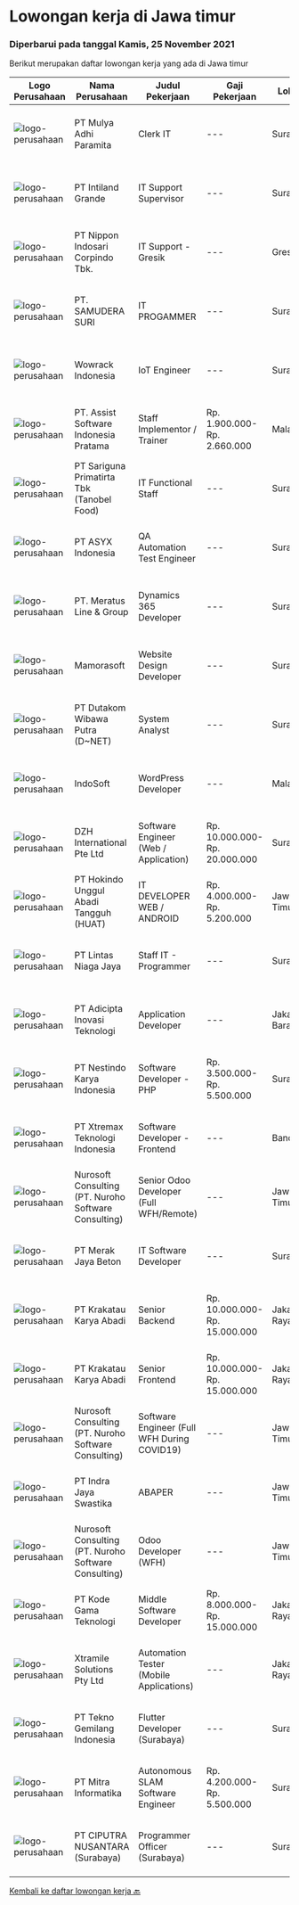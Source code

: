 
  # Lowongan kerja di Jawa timur

  ### Diperbarui pada tanggal Kamis, 25 November 2021

  Berikut merupakan daftar lowongan kerja yang ada di Jawa timur

  |Logo Perusahaan | Nama Perusahaan | Judul Pekerjaan | Gaji Pekerjaan | Lokasi | Deskripsi | Tanggal diunggah | Pranala |
  | -------------- | --------------- | --------------- | --------- | --------- | -------------- | ------- | ----------- |
  |![logo-perusahaan](https://image-service-cdn.seek.com.au/0c5fcbbb9f3fe4ccb068c6a54cc922628b39d19a/ee4dce1061f3f616224767ad58cb2fc751b8d2dc)|PT Mulya Adhi Paramita|Clerk IT|---|Surabaya|Pendidikan minimal Sarjana S-1 Informatika dengan nilai IPK minimal 3,00. Berbahasa Indonesia dengan baik dan benar, mampu berbahasa Inggris dan/atau...|Selasa, 23 November 2021|https://www.jobstreet.co.id/id/job/clerk-it-3698568?token=0~f3ce265d-d066-42ab-a131-37a7eda59d30&sectionRank=1&jobId=jobstreet-id-job-3698568|
|![logo-perusahaan](https://image-service-cdn.seek.com.au/21561464f42e354a082def9941fcabda693fd5b9/ee4dce1061f3f616224767ad58cb2fc751b8d2dc)|PT Intiland Grande|IT Support Supervisor|---|Surabaya|Memanage kebutuhan hardware &amp; software Building Management Maintenance hardware &amp; software Building Management Membuat perencanaan aplikasi...|Selasa, 23 November 2021|https://www.jobstreet.co.id/id/job/it-support-supervisor-3698232?token=0~f3ce265d-d066-42ab-a131-37a7eda59d30&sectionRank=2&jobId=jobstreet-id-job-3698232|
|![logo-perusahaan](https://image-service-cdn.seek.com.au/efa66f308ce30c78b0e58c2f58d8614b409ac8cb/ee4dce1061f3f616224767ad58cb2fc751b8d2dc)|PT Nippon Indosari Corpindo Tbk.|IT Support - Gresik|---|Gresik|Bertanggung jawab atas Ticketing System (follow up ticket yang di-submit oleh user). Memastikan kelancaran approval Service Request sehingga tidak ada...|Senin, 22 November 2021|https://www.jobstreet.co.id/id/job/it-support-gresik-3697597?token=0~f3ce265d-d066-42ab-a131-37a7eda59d30&sectionRank=3&jobId=jobstreet-id-job-3697597|
|![logo-perusahaan](https://image-service-cdn.seek.com.au/f8e0bb850f7d03c835b1513b44d39fc16ef2cdfd/ee4dce1061f3f616224767ad58cb2fc751b8d2dc)|PT. SAMUDERA SURI|IT PROGAMMER|---|Surabaya|Deskripsi Pekerjaan: Pembuatan website Pembuatan program untuk keuangan dan operasional Memastikan sistem berjalan lancar Kualifikasi Pekerjaan: Usia...|Senin, 22 November 2021|https://www.jobstreet.co.id/id/job/it-progammer-3697663?token=0~f3ce265d-d066-42ab-a131-37a7eda59d30&sectionRank=4&jobId=jobstreet-id-job-3697663|
|![logo-perusahaan](https://image-service-cdn.seek.com.au/d075fc91208a31c23e7df3eb10274258436fafe8/ee4dce1061f3f616224767ad58cb2fc751b8d2dc)|Wowrack Indonesia|IoT Engineer|---|Surabaya|Requirements :  Holds a Diploma/Bachelor Degree in Computer Science/Computer Engineering or related fields Good in English Able to work in a team and...|Rabu, 24 November 2021|https://www.jobstreet.co.id/id/job/iot-engineer-3700031?token=0~f3ce265d-d066-42ab-a131-37a7eda59d30&sectionRank=5&jobId=jobstreet-id-job-3700031|
|![logo-perusahaan](https://image-service-cdn.seek.com.au/74834bb982ba23896ece49af9929c22cffaf838e/ee4dce1061f3f616224767ad58cb2fc751b8d2dc)|PT. Assist Software Indonesia Pratama|Staff Implementor / Trainer|Rp. 1.900.000-Rp. 2.660.000|Malang|Implementasi / Training Tentang Program Kepada Customer Sebagai Konsultan Terkait Program Kunjungan Ke Customer Sesuai Perintah Perusahaan. Waktu...|Rabu, 24 November 2021|https://www.jobstreet.co.id/id/job/staff-implementor-trainer-3700646?token=0~f3ce265d-d066-42ab-a131-37a7eda59d30&sectionRank=6&jobId=jobstreet-id-job-3700646|
|![logo-perusahaan](https://image-service-cdn.seek.com.au/4612f3a5fed5d41ab7f63faf2a09b8428ab4ec50/ee4dce1061f3f616224767ad58cb2fc751b8d2dc)|PT Sariguna Primatirta Tbk (Tanobel Food)|IT Functional Staff|---|Surabaya|You will responsible to carry out functional support tasks for the TIS system, the testing (UAT) process for system development according with the...|Senin, 22 November 2021|https://www.jobstreet.co.id/id/job/it-functional-staff-3697615?token=0~f3ce265d-d066-42ab-a131-37a7eda59d30&sectionRank=7&jobId=jobstreet-id-job-3697615|
|![logo-perusahaan](https://image-service-cdn.seek.com.au/46558c0d74e7814f9e8ee802163a01ed4c2ea4bb/ee4dce1061f3f616224767ad58cb2fc751b8d2dc)|PT ASYX Indonesia|QA Automation Test Engineer|---|Surabaya|The QA automation test engineer designs automated tests to validate the functionality of web and mobile applications. The QA automation test engineer...|Rabu, 24 November 2021|https://www.jobstreet.co.id/id/job/qa-automation-test-engineer-3683533?token=0~f3ce265d-d066-42ab-a131-37a7eda59d30&sectionRank=8&jobId=jobstreet-id-job-3683533|
|![logo-perusahaan](https://image-service-cdn.seek.com.au/ec6e9d7b3b53181e7239d9cf1fdaf38f107d0b49/ee4dce1061f3f616224767ad58cb2fc751b8d2dc)|PT. Meratus Line & Group|Dynamics 365 Developer|---|Surabaya|Analyzing and understanding business requirements and translating those to deliver customizations. Develop high level technical specifications. Drive...|Rabu, 24 November 2021|https://www.jobstreet.co.id/id/job/dynamics-365-developer-3689940?token=0~f3ce265d-d066-42ab-a131-37a7eda59d30&sectionRank=9&jobId=jobstreet-id-job-3689940|
|![logo-perusahaan](https://image-service-cdn.seek.com.au/4f26a20f399fdaddc5ee568c6656157fa7e3346f/ee4dce1061f3f616224767ad58cb2fc751b8d2dc)|Mamorasoft|Website Design Developer|---|Surabaya|DESKRIPSI PEKERJAAN Membuat dan mengembangkan Aplikasi Website  Memperbaiki aplikasi Website yang telah kami buat Mempelajari sistem dan perkembangan...|Rabu, 24 November 2021|https://www.jobstreet.co.id/id/job/website-design-developer-3689974?token=0~f3ce265d-d066-42ab-a131-37a7eda59d30&sectionRank=10&jobId=jobstreet-id-job-3689974|
|![logo-perusahaan](https://image-service-cdn.seek.com.au/596b4a55d08359a51386500fde8a97557c8073a3/ee4dce1061f3f616224767ad58cb2fc751b8d2dc)|PT Dutakom Wibawa Putra (D~NET)|System Analyst|---|Surabaya|Melakukan analisa terhadap sistem/aplikasi yang ada beserta referensi dan dokumen penunjang sistem/aplikasi. Melakukan analisa kebutuhan sistem....|Senin, 22 November 2021|https://www.jobstreet.co.id/id/job/system-analyst-3697007?token=0~f3ce265d-d066-42ab-a131-37a7eda59d30&sectionRank=11&jobId=jobstreet-id-job-3697007|
|![logo-perusahaan](https://image-service-cdn.seek.com.au/fbd57a90b36e6d6fe13c8e714c23f2e07616d0cb/ee4dce1061f3f616224767ad58cb2fc751b8d2dc)|IndoSoft|WordPress Developer|---|Malang|We are looking for Word Press Developer (not Word Press installer or just user).Responsibilities Install a standard set of proprietary set of...|Rabu, 24 November 2021|https://www.jobstreet.co.id/id/job/wordpress-developer-3700243?token=0~f3ce265d-d066-42ab-a131-37a7eda59d30&sectionRank=12&jobId=jobstreet-id-job-3700243|
|![logo-perusahaan](https://image-service-cdn.seek.com.au/9c0d3d90df11a09229e3b15739176904db3ebbe7/ee4dce1061f3f616224767ad58cb2fc751b8d2dc)|DZH International Pte Ltd|Software Engineer (Web / Application)|Rp. 10.000.000-Rp. 20.000.000|Surabaya|Job DescriptionOur company provides advance equity trading systems to majority of the financial broking firms in Singapore &amp; Malaysia. Our clients...|Rabu, 24 November 2021|https://www.jobstreet.co.id/id/job/software-engineer-web-application-8983491/origin/sg?token=0~f3ce265d-d066-42ab-a131-37a7eda59d30&sectionRank=13&jobId=jobstreet-sg-job-8983491|
|![logo-perusahaan](https://image-service-cdn.seek.com.au/f165970cc9509be46bf6873b5210c901113315e7/ee4dce1061f3f616224767ad58cb2fc751b8d2dc)|PT Hokindo Unggul Abadi Tangguh (HUAT)|IT DEVELOPER WEB / ANDROID|Rp. 4.000.000-Rp. 5.200.000|Jawa Timur|KUALIFIKASI : Menguasai LARAVEL, PHP Native &amp; PHP Framework. Menguasai API, JAVA, SQLite, Jquery (AJAX Library), Javasript. Menguasai FLUTTER...|Selasa, 23 November 2021|https://www.jobstreet.co.id/id/job/it-developer-web-android-3681702?token=0~f3ce265d-d066-42ab-a131-37a7eda59d30&sectionRank=14&jobId=jobstreet-id-job-3681702|
|![logo-perusahaan](https://image-service-cdn.seek.com.au/2fe90de8cba217b8152919ece732530f5181e378/ee4dce1061f3f616224767ad58cb2fc751b8d2dc)|PT Lintas Niaga Jaya|Staff IT - Programmer|---|Surabaya|Kualifikasi: Minimal pendidikan S1 Sistem Informasi/Manajemen Informatika/atau setara Usia maksimal 28 tahun Berpengalaman sebagai programmer minimal...|Sabtu, 20 November 2021|https://www.jobstreet.co.id/id/job/staff-it-programmer-3686570?token=0~f3ce265d-d066-42ab-a131-37a7eda59d30&sectionRank=15&jobId=jobstreet-id-job-3686570|
|![logo-perusahaan](https://image-service-cdn.seek.com.au/d9d6820316926aa3aae33bf01926a07968389ea1/ee4dce1061f3f616224767ad58cb2fc751b8d2dc)|PT Adicipta Inovasi Teknologi|Application Developer|---|Jakarta Barat|Produce detailed specifications and write programs to handle a specific job Test a program by running it and looking for bugs (errors) Testing,...|Selasa, 23 November 2021|https://www.jobstreet.co.id/id/job/application-developer-3682558?token=0~f3ce265d-d066-42ab-a131-37a7eda59d30&sectionRank=16&jobId=jobstreet-id-job-3682558|
|![logo-perusahaan](https://image-service-cdn.seek.com.au/e6b86a55e62bba9e61456e203321a19cc06253da/ee4dce1061f3f616224767ad58cb2fc751b8d2dc)|PT Nestindo Karya Indonesia|Software Developer - PHP|Rp. 3.500.000-Rp. 5.500.000|Surabaya|Mahir dalam bahasa pemprograman PHP dan berpengalaman minimal 1 tahun. Dapat dan menggunakan Sistem Database MySQL. Mempunyai pengalaman dalam...|Selasa, 23 November 2021|https://www.jobstreet.co.id/id/job/software-developer-php-3698233?token=0~f3ce265d-d066-42ab-a131-37a7eda59d30&sectionRank=17&jobId=jobstreet-id-job-3698233|
|![logo-perusahaan](https://image-service-cdn.seek.com.au/ce74a79d8ea261e54cdae65dc8035221535675cf/ee4dce1061f3f616224767ad58cb2fc751b8d2dc)|PT Xtremax Teknologi Indonesia|Software Developer - Frontend|---|Bandung|As a Front-End Developer, you are entrusted with the mission of transforming our designs into interactive HTML. You will have to be brave enough to...|Rabu, 24 November 2021|https://www.jobstreet.co.id/id/job/software-developer-frontend-3683722?token=0~f3ce265d-d066-42ab-a131-37a7eda59d30&sectionRank=18&jobId=jobstreet-id-job-3683722|
|![logo-perusahaan](https://image-service-cdn.seek.com.au/80d9f9357b1a2e56b4a86927c47c40f644df9ce9/ee4dce1061f3f616224767ad58cb2fc751b8d2dc)|Nurosoft Consulting (PT. Nuroho Software Consulting)|Senior Odoo Developer (Full WFH/Remote)|---|Jawa Timur|Senior Odoo Developer will be responsible for Odoo customizations and will work closely with Business Analyst to develop Odoo customization according...|Rabu, 24 November 2021|https://www.jobstreet.co.id/id/job/senior-odoo-developer-full-wfh-remote-3700855?token=0~f3ce265d-d066-42ab-a131-37a7eda59d30&sectionRank=19&jobId=jobstreet-id-job-3700855|
|![logo-perusahaan](https://image-service-cdn.seek.com.au/86ac029296b2e0b3727a272d10fcedc441d5a09a/ee4dce1061f3f616224767ad58cb2fc751b8d2dc)|PT Merak Jaya Beton|IT Software Developer|---|Surabaya|Bertugas merancang program yang sesuai dengan kebutuhan perusahaan.  Kualifikasi : Usia Maksimal 35 Tahun Pendidikan minimal S1 / Diploma jurusan...|Sabtu, 20 November 2021|https://www.jobstreet.co.id/id/job/it-software-developer-3686578?token=0~f3ce265d-d066-42ab-a131-37a7eda59d30&sectionRank=20&jobId=jobstreet-id-job-3686578|
|![logo-perusahaan](https://image-service-cdn.seek.com.au/0f7dc57e1ffcc42efda4e322d5dda4397791f564/ee4dce1061f3f616224767ad58cb2fc751b8d2dc)|PT Krakatau Karya Abadi|Senior Backend|Rp. 10.000.000-Rp. 15.000.000|Jakarta Raya|Responsibilities :  Work with team members to understand business requirements and create data layers to support the frontend. Design and implement...|Rabu, 24 November 2021|https://www.jobstreet.co.id/id/job/senior-backend-3684221?token=0~f3ce265d-d066-42ab-a131-37a7eda59d30&sectionRank=21&jobId=jobstreet-id-job-3684221|
|![logo-perusahaan](https://image-service-cdn.seek.com.au/0f7dc57e1ffcc42efda4e322d5dda4397791f564/ee4dce1061f3f616224767ad58cb2fc751b8d2dc)|PT Krakatau Karya Abadi|Senior Frontend|Rp. 10.000.000-Rp. 15.000.000|Jakarta Raya|Responsibilities : You will be involved in multiple web development projects in one off full site builds. You will have experience with all aspects of...|Rabu, 24 November 2021|https://www.jobstreet.co.id/id/job/senior-frontend-3684181?token=0~f3ce265d-d066-42ab-a131-37a7eda59d30&sectionRank=22&jobId=jobstreet-id-job-3684181|
|![logo-perusahaan](https://image-service-cdn.seek.com.au/80d9f9357b1a2e56b4a86927c47c40f644df9ce9/ee4dce1061f3f616224767ad58cb2fc751b8d2dc)|Nurosoft Consulting (PT. Nuroho Software Consulting)|Software Engineer (Full WFH During COVID19)|---|Jawa Timur|Responsibilities Design &amp; develop web and mobile applications for a wide range of projects Work with a team of QA engineers and Business Analysts...|Selasa, 23 November 2021|https://www.jobstreet.co.id/id/job/software-engineer-full-wfh-during-covid19-3683167?token=0~f3ce265d-d066-42ab-a131-37a7eda59d30&sectionRank=23&jobId=jobstreet-id-job-3683167|
|![logo-perusahaan](https://image-service-cdn.seek.com.au/ed84d33ff324d4bfee3509202c54ba60cf76f3b9/ee4dce1061f3f616224767ad58cb2fc751b8d2dc)|PT Indra Jaya Swastika|ABAPER|---|Jawa Timur|Responsibilities: Design, develop and modify SAP custom programs, applications, report Collaborate with internal and external IT development,...|Selasa, 23 November 2021|https://www.jobstreet.co.id/id/job/abaper-3681800?token=0~f3ce265d-d066-42ab-a131-37a7eda59d30&sectionRank=24&jobId=jobstreet-id-job-3681800|
|![logo-perusahaan](https://image-service-cdn.seek.com.au/80d9f9357b1a2e56b4a86927c47c40f644df9ce9/ee4dce1061f3f616224767ad58cb2fc751b8d2dc)|Nurosoft Consulting (PT. Nuroho Software Consulting)|Odoo Developer (WFH)|---|Jawa Timur|Odoo Developer will be responsible for Odoo customizations and will work closely with Business Analyst to develop Odoo customization according to...|Rabu, 24 November 2021|https://www.jobstreet.co.id/id/job/odoo-developer-wfh-3700854?token=0~f3ce265d-d066-42ab-a131-37a7eda59d30&sectionRank=25&jobId=jobstreet-id-job-3700854|
|![logo-perusahaan](https://image-service-cdn.seek.com.au/68252c42c4168a1c8c01d2e4780afabda7581fcc/ee4dce1061f3f616224767ad58cb2fc751b8d2dc)|PT Kode Gama Teknologi|Middle Software Developer|Rp. 8.000.000-Rp. 15.000.000|Jakarta Raya|Job Description: As a web developer, your will be challenged with the task of developing web based applications using .net frameworks You will be...|Selasa, 23 November 2021|https://www.jobstreet.co.id/id/job/middle-software-developer-3681665?token=0~f3ce265d-d066-42ab-a131-37a7eda59d30&sectionRank=26&jobId=jobstreet-id-job-3681665|
|![logo-perusahaan](https://image-service-cdn.seek.com.au/886dbb766c5bd832cea6f1bb5b5374b094ca8917/ee4dce1061f3f616224767ad58cb2fc751b8d2dc)|Xtramile Solutions Pty Ltd|Automation Tester (Mobile Applications)|---|Jakarta Raya|Innovative job opportunity offering a high salary package, attractive bonus remuneration and full remote working arrangement. This role will help...|Rabu, 24 November 2021|https://www.jobstreet.co.id/id/job/automation-tester-mobile-applications-3683694?token=0~f3ce265d-d066-42ab-a131-37a7eda59d30&sectionRank=27&jobId=jobstreet-id-job-3683694|
|![logo-perusahaan](https://image-service-cdn.seek.com.au/791b692ef1bceca5bae4c4b296253378b6837e7c/ee4dce1061f3f616224767ad58cb2fc751b8d2dc)|PT Tekno Gemilang Indonesia|Flutter Developer (Surabaya)|---|Surabaya|Requirements : Fresh graduate from Bachelor Degree/Diploma majoring in Informatics Engineering/Information System Having basic knowledge and interest...|Selasa, 23 November 2021|https://www.jobstreet.co.id/id/job/flutter-developer-surabaya-3682328?token=0~f3ce265d-d066-42ab-a131-37a7eda59d30&sectionRank=28&jobId=jobstreet-id-job-3682328|
|![logo-perusahaan](https://image-service-cdn.seek.com.au/f41a3a3e89984f2dabec38a3b33e4fa0e4b94970/ee4dce1061f3f616224767ad58cb2fc751b8d2dc)|PT Mitra Informatika|Autonomous SLAM Software Engineer|Rp. 4.200.000-Rp. 5.500.000|Surabaya|About Mitra Informatika Mitra Informatika is an IT company based in Surabaya that positioning itself to become the market leader in providing...|Senin, 22 November 2021|https://www.jobstreet.co.id/id/job/autonomous-slam-software-engineer-3688916?token=0~f3ce265d-d066-42ab-a131-37a7eda59d30&sectionRank=29&jobId=jobstreet-id-job-3688916|
|![logo-perusahaan](https://image-service-cdn.seek.com.au/8b575314dc0740730932af86db6368b95a04fc02/ee4dce1061f3f616224767ad58cb2fc751b8d2dc)|PT CIPUTRA NUSANTARA (Surabaya)|Programmer Officer (Surabaya)|---|Surabaya|Qualification: Bachelor’s degree in ICT / Computer Science with a minimum GPA of 3.00 Mastered the method of SDLC in creating web applications using...|Minggu, 21 November 2021|https://www.jobstreet.co.id/id/job/programmer-officer-surabaya-3687954?token=0~f3ce265d-d066-42ab-a131-37a7eda59d30&sectionRank=30&jobId=jobstreet-id-job-3687954|


  [Kembali ke daftar lowongan kerja 🔙](../README.md#daftar-lowongan-kerja)
  